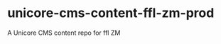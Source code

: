 unicore-cms-content-ffl-zm-prod
===============================

A Unicore CMS content repo for ffl ZM
